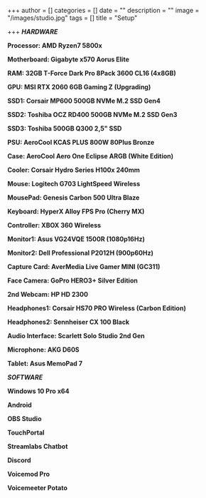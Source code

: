 +++
author = []
categories = []
date = ""
description = ""
image = "/images/studio.jpg"
tags = []
title = "Setup"

+++
**_HARDWARE_**

**Processor: AMD Ryzen7 5800x**

**Motherboard: Gigabyte x570 Aorus Elite**

**RAM: 32GB T-Force Dark Pro 8Pack 3600 CL16 (4x8GB)**

**GPU: MSI RTX 2060 6GB Gaming Z (Upgrading)**

**SSD1: Corsair MP600 500GB NVMe M.2 SSD Gen4**

**SSD2: Toshiba OCZ RD400 500GB NVMe M.2 SSD Gen3**

**SSD3: Toshiba 500GB Q300 2,5" SSD**

**PSU: AeroCool KCAS PLUS 800W 80Plus Bronze**

**Case: AeroCool Aero One Eclipse ARGB (White Edition)**

**Cooler: Corsair Hydro Series H100x 240mm**

**Mouse: Logitech G703 LightSpeed Wireless**

**MousePad: Genesis Carbon 500 Ultra Blaze**

**Keyboard: HyperX Alloy FPS Pro (Cherry MX)**

**Controller: XBOX 360 Wireless**

**Monitor1: Asus VG24VQE 1500R (1080p16Hz)**

**Monitor2: Dell Professional P2012H (900p60Hz)**

**Capture Card: AverMedia Live Gamer MINI (GC311)**

**Face Camera: GoPro HERO3+ Silver Edition**

**2nd Webcam: HP HD 2300**

**Headphones1: Corsair HS70 PRO Wireless (Carbon Edition)**

**Headphones2: Sennheiser CX 100 Black**

**Audio Interface: Scarlett Solo Studio 2nd Gen**

**Microphone: AKG D60S**

**Tablet: Asus MemoPad 7**

**_SOFTWARE_**

**Windows 10 Pro x64**

**Android**

**OBS Studio**

**TouchPortal**

**Streamlabs Chatbot**

**Discord**

**Voicemod Pro**

**Voicemeeter Potato**